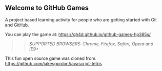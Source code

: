 ## Welcome to GitHub Games

A project based learning activity for people who are getting started with Git and GitHub.

You can play the game at: https://gh4d.github.io/github-games-hp365s/

>> _*SUPPORTED BROWSERS*: Chrome, Firefox, Safari, Opera and IE9+_

This fun open source game was cloned from: https://github.com/jakesgordon/javascript-tetris
